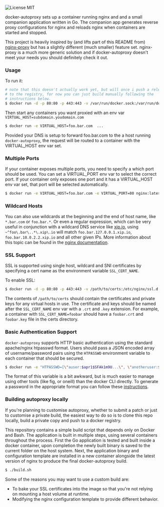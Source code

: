 ![License MIT](https://img.shields.io/badge/license-MIT-blue.svg)

docker-autoproxy sets up a container running nginx and and a small companion
application written in Go. The companion app generates reverse proxy
configurations for nginx and reloads nginx when containers are started and
stopped.

This project is heavily inspired by (and lifts part of this README from)
[nginx-proxy](https://github.com/jwilder/nginx-proxy) but has a slightly
different (much smaller) feature set. nginx-proxy is a much more generic
solution and if docker-autoproxy doesn't meet your needs you should definitely
check it out.


### Usage

To run it:

```bash
# note that this doesn't actually work yet, but will once i push a release
# to the registry, for now you can just build manually following the
# instructions below.
$ docker run -d -p 80:80 -p 443:443 -v /var/run/docker.sock:/var/run/docker.sock rehabstudio/autoproxy
```

Then start any containers you want proxied with an env var
`VIRTUAL_HOST=subdomain.youdomain.com`

```bash
$ docker run -e VIRTUAL_HOST=foo.bar.com  ...
```

Provided your DNS is setup to forward foo.bar.com to the a host running
`docker-autoproxy`, the request will be routed to a container with the
VIRTUAL_HOST env var set.


### Multiple Ports

If your container exposes multiple ports, you need to specify a which port
should be used. You can set a VIRTUAL_PORT env var to select the correct port.
If your container only exposes one port and it has a VIRTUAL_HOST env var set,
that port will be selected automatically.

```bash
$ docker run -e VIRTUAL_HOST=foo.bar.com -e VIRTUAL_PORT=80 nginx:latest
```

### Wildcard Hosts

You can also use wildcards at the beginning and the end of host name, like
`*.bar.com` or `foo.bar.*`. Or even a regular expression, which can be very
useful in conjunction with a wildcard DNS service like [xip.io](http://xip.io),
using `~^foo\.bar\..*\.xip\.io` will match `foo.bar.127.0.0.1.xip.io`,
`foo.bar.10.0.2.2.xip.io` and all other given IPs. More information about this
topic can be found in the
[nginx documentation](http://nginx.org/en/docs/http/server_names.html).


### SSL Support

SSL is supported using single host, wildcard and SNI certificates by specifying
a cert name as the environment variable `SSL_CERT_NAME`.

To enable SSL:

```bash
$ docker run -d -p 80:80 -p 443:443 -v /path/to/certs:/etc/nginx/ssl.d -v /var/run/docker.sock:/tmp/docker.sock rehabstudio/autoproxy
```

The contents of `/path/to/certs` should contain the certificates and private
keys for any virtual hosts in use.  The certificate and keys should be named
after the `SSL_CERT_NAME` env var with a `.crt` and `.key` extension.  For
example, a container with `SSL_CERT_NAME=foobar` should have a `foobar.crt` and
`foobar.key` file in the certs directory.


### Basic Authentication Support

`docker-autoproxy` supports HTTP basic authentication using the standard
apache/nginx htpasswd format. Users should pass a JSON encoded array of
username/password pairs using the `HTPASSWD` environment variable to each
container that should be secured.

```bash
$ docker run -e "HTPASSWD=[\"auser:$apr1$SFAk1m9U...\", \"anotheruser:$apr1$7uFp./y...\"]" ...
```

The format of this variable is a bit awkward, but is much easier to manage
using other tools (like fig, or oneill) than the docker CLI directly. To
generate a password in the appropriate format you can follow these
[instructions](http://httpd.apache.org/docs/2.2/programs/htpasswd.html).


### Building autoproxy locally

If you're planning to customise autoproxy, whether to submit a patch or just to
customise a private build, the easiest way to do so is to clone this repo
locally, build a private copy and push to a docker registry.

This repository contains a simple build script that depends only on Docker and
Bash. The application is built in multiple steps, using several containers
throughout the process. First the Go application is tested and built inside a
docker container, upon completion the newly built binary is saved to the
current folder on the host system. Next, the application binary and
configuration template are installed in a new container alongside the latest
version of nginx to produce the final docker-autoproxy build.

```bash
$ ./build.sh
```

Some of the reasons you may want to use a custom build are:

- To bake your SSL certificates into the image so that you're not relying on
  mounting a host volume at runtime.
- Modifying the nginx configuration template to provide different behavior.
